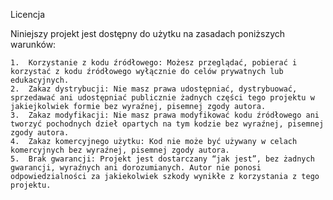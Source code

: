 Licencja

Niniejszy projekt jest dostępny do użytku na zasadach poniższych warunków:

	1.	Korzystanie z kodu źródłowego: Możesz przeglądać, pobierać i korzystać z kodu źródłowego wyłącznie do celów prywatnych lub edukacyjnych.
	2.	Zakaz dystrybucji: Nie masz prawa udostępniać, dystrybuować, sprzedawać ani udostępniać publicznie żadnych części tego projektu w jakiejkolwiek formie bez wyraźnej, pisemnej zgody autora.
	3.	Zakaz modyfikacji: Nie masz prawa modyfikować kodu źródłowego ani tworzyć pochodnych dzieł opartych na tym kodzie bez wyraźnej, pisemnej zgody autora.
	4.	Zakaz komercyjnego użytku: Kod nie może być używany w celach komercyjnych bez wyraźnej, pisemnej zgody autora.
	5.	Brak gwarancji: Projekt jest dostarczany “jak jest”, bez żadnych gwarancji, wyraźnych ani dorozumianych. Autor nie ponosi odpowiedzialności za jakiekolwiek szkody wynikłe z korzystania z tego projektu.
